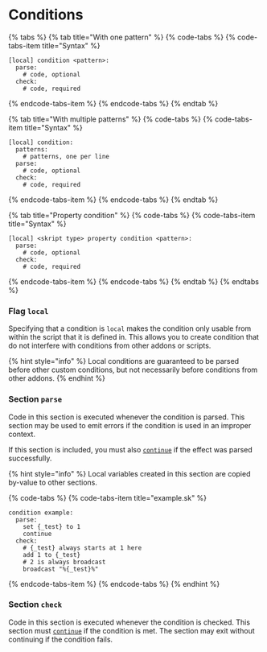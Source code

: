 # Conditions

{% tabs %}
{% tab title="With one pattern" %}
{% code-tabs %}
{% code-tabs-item title="Syntax" %}
```text
[local] condition <pattern>:
  parse:
    # code, optional
  check:
    # code, required
```
{% endcode-tabs-item %}
{% endcode-tabs %}
{% endtab %}

{% tab title="With multiple patterns" %}
{% code-tabs %}
{% code-tabs-item title="Syntax" %}
```text
[local] condition:
  patterns:
    # patterns, one per line
  parse:
    # code, optional
  check:
    # code, required
```
{% endcode-tabs-item %}
{% endcode-tabs %}
{% endtab %}

{% tab title="Property condition" %}
{% code-tabs %}
{% code-tabs-item title="Syntax" %}
```text
[local] <skript type> property condition <pattern>:
  parse:
    # code, optional
  check:
    # code, required
```
{% endcode-tabs-item %}
{% endcode-tabs %}
{% endtab %}
{% endtabs %}

### Flag `local`

Specifying that a condition is `local` makes the condition only usable from within the script that it is defined in. This allows you to create condition that do not interfere with conditions from other addons or scripts.

{% hint style="info" %}
Local conditions are guaranteed to be parsed before other custom conditions, but not necessarily before conditions from other addons.
{% endhint %}

### Section `parse`

Code in this section is executed whenever the condition is parsed. This section may be used to emit errors if the condition is used in an improper context.

If this section is included, you must also [`continue`](./#continue) if the effect was parsed successfully.

{% hint style="info" %}
Local variables created in this section are copied by-value to other sections.

{% code-tabs %}
{% code-tabs-item title="example.sk" %}
```text
condition example:
  parse:
    set {_test} to 1
    continue
  check:
    # {_test} always starts at 1 here
    add 1 to {_test}
    # 2 is always broadcast
    broadcast "%{_test}%"
```
{% endcode-tabs-item %}
{% endcode-tabs %}
{% endhint %}

### Section `check`

Code in this section is executed whenever the condition is checked. This section must [`continue`](./#continue) if the condition is met. The section may exit without continuing if the condition fails.

